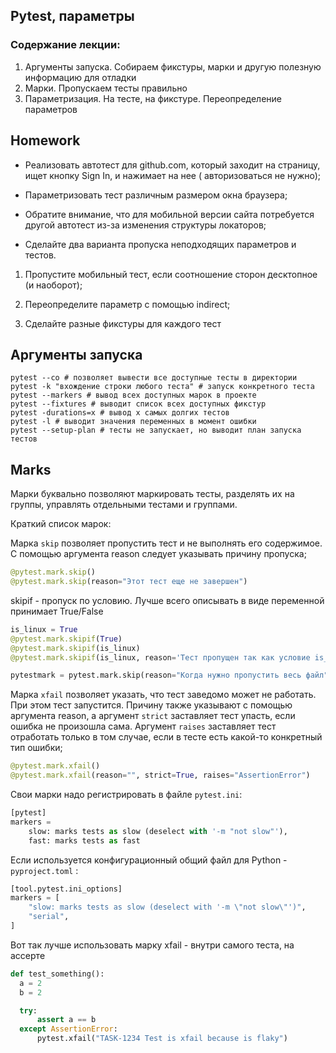 ## Pytest, параметры  
### Содержание лекции:  
1.  Аргументы запуска. Собираем фикстуры, марки и другую полезную информацию для отладки
2. Марки. Пропускаем тесты правильно
3. Параметризация. На тесте, на фикстуре. Переопределение параметров



## Homework  
- Реализовать автотест для github.com, который заходит на страницу, ищет кнопку Sign In, и нажимает на нее (
  авторизоваться не нужно);

- Параметризовать тест различным размером окна браузера;

- Обратите внимание, что для мобильной версии сайта потребуется другой автотест из-за изменения структуры локаторов;

- Сделайте два варианта пропуска неподходящих параметров и тестов.


1. Пропустите мобильный тест, если соотношение сторон десктопное (и наоборот);

2. Переопределите параметр с помощью indirect;

3. Сделайте разные фикстуры для каждого тест

## Аргументы запуска  
``` command
pytest --co # позволяет вывести все доступные тесты в директории
pytest -k "вхождение строки любого теста" # запуск конкретного теста
pytest --markers # вывод всех доступных марок в проекте
pytest --fixtures # выводит список всех доступных фикстур
pytest -durations=x # вывод x самых долгих тестов
pytest -l # выводит значения переменных в момент ошибки
pytest --setup-plan # тесты не запускает, но выводит план запуска тестов
```
## Marks  
Марки буквально позволяют маркировать тесты, разделять их на группы, управлять отдельными тестами и группами.

Краткий список марок:

Марка `skip` позволяет пропустить тест и не выполнять его содержимое. С помощью аргумента reason следует указывать причину пропуска;  
```python
@pytest.mark.skip()
@pytest.mark.skip(reason="Этот тест еще не завершен")
```
skipif - пропуск по условию. Лучше всего описывать в виде переменной принимает True/False  
```python 
is_linux = True
@pytest.mark.skipif(True)
@pytest.mark.skipif(is_linux)
@pytest.mark.skipif(is_linux, reason='Тест пропущен так как условие is_skip = True')
```
```python
pytestmark = pytest.mark.skip(reason="Когда нужно пропустить весь файл")
```

Марка `xfail` позволяет указать, что тест заведомо может не работать. При этом тест запустится. Причину также указывают с помощью аргумента reason, а аргумент `strict`  заставляет тест упасть, если ошибка не произошла сама. Аргумент `raises` заставляет тест отработать только в том случае, если в тесте есть какой-то конкретный тип ошибки;  
```python
@pytest.mark.xfail()
@pytest.mark.xfail(reason="", strict=True, raises="AssertionError")
```

Свои марки надо регистрировать в файле `pytest.ini`:  
```python
[pytest]
markers =
    slow: marks tests as slow (deselect with '-m "not slow"'),
    fast: marks tests as fast

```
Если используется конфигурационный общий файл для Python - `pyproject.toml` :  
```python
[tool.pytest.ini_options]
markers = [
    "slow: marks tests as slow (deselect with '-m \"not slow\"')",
    "serial",
]
```
Вот так лучше использовать марку xfail  - внутри самого теста, на ассерте
```python
def test_something():
  a = 2
  b = 2

  try:
      assert a == b 
  except AssertionError:
      pytest.xfail("TASK-1234 Test is xfail because is flaky")

```